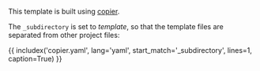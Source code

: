 This template is built using [copier][].

The `_subdirectory` is set to *template*, so that the template files are separated from other project files:

{{ includex('copier.yaml', lang='yaml', start_match='_subdirectory', lines=1, caption=True) }}

[copier]: https://github.com/copier-org/copier
